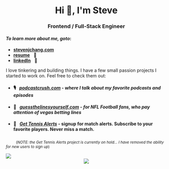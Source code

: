 <h1 align="center">Hi 👋, I'm Steve</h1>
<h3 align="center">Frontend / Full-Stack Engineer</h3>

#### _To learn more about me, goto_: &nbsp;&nbsp;&nbsp;
- [**stevenjchang.com**](https://stevenjchang.com)
- [**resume**](https://bit.ly/stevenjchang-resume) &nbsp;&nbsp;📝  
- [**linkedIn**](https://bit.ly/stevenjchang-linkedin) &nbsp;&nbsp;💼 

I love tinkering and building things. I have a few small passion projects I started to work on. Feel free to check them out:
- #### 🎙️ &nbsp; [*podcastcrush.com*](https://podcastcrush.com) - _where I talk about my favorite podcasts and episodes_
- #### 🏈 &nbsp; [*guessthelinesyourself.com*](https://guessthelinesyourself.com/) - _for NFL Football fans, who pay attention of vegas betting lines_
- #### 🎾 &nbsp; [_*Get Tennis Alerts*_](https://gettennisalerts.com) - signup for match alerts. Subscribe to your favorite players. Never miss a match.
&nbsp;&nbsp;&nbsp;&nbsp;&nbsp;&nbsp;&nbsp;&nbsp;<sub>(_NOTE: the Get Tennis Alerts project is currently on hold... I have removed the ability for new users to sign up_)</sub>

<!-- Google Analytics tracking pixel -->
<img src="https://www.google-analytics.com/collect?v=1&tid=UA-73381859-8&cid=555&t=event&ec=github&ea=view">

<!-- Tracking Visitor Counter pixel-->
<div align="center">
  <img src="https://profile-counter.glitch.me/steve123uniquecounter/count.svg" />
</div>

<!--inspirations:
- https://github.com/ramitmittal
- https://github.com/webdev0725/webdev0725 
-->
